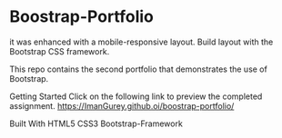 # Boostrap-Portfolio
it was enhanced with a mobile-responsive layout. Build layout with the Bootstrap CSS framework.

This repo contains the second portfolio that demonstrates the use of Bootstrap.


Getting Started
Click on the following link to preview the completed assignment.
https://ImanGurey.github.oi/boostrap-portfolio/

Built With
HTML5
CSS3
Bootstrap-Framework